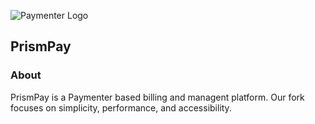 ![Paymenter Logo]([https://paymenter.org/image/textlogo.png](https://prismnodes.com/assets/PrismCloud2-BctV0Idy.png))

## PrismPay
### About

PrismPay is a Paymenter based billing and managent platform. Our fork focuses on simplicity, performance, and accessibility.
